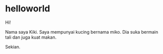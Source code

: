 # helloworld

Hi!

Nama saya Kiki. Saya mempunyai kucing bernama miko. 
Dia suka bermain tali dan juga kuat makan. 

Sekian.
